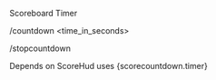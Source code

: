 Scoreboard Timer

/countdown <time_in_seconds>

/stopcountdown

Depends on ScoreHud
uses {scorecountdown.timer}
